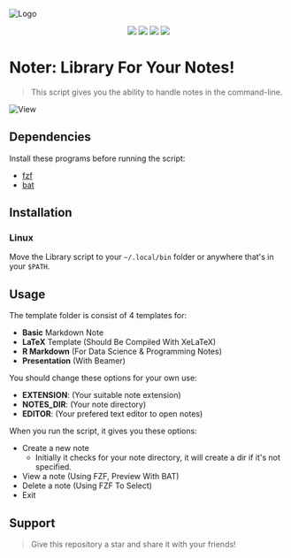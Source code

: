 ![Logo](https://user-images.githubusercontent.com/89016694/193409622-6c8cf774-0980-4497-93f7-5cf2ee1334ec.png)

<p align="center">
<a href="https://github.com/rahriver/Noter/master/LICENSE"><img src="https://img.shields.io/static/v1.svg?style=flat&label=License&message=MIT&logoColor=eceff4&logo=github&colorA=black&colorB=green"/></a>
<img src="https://img.shields.io/github/commit-activity/m/rahriver/Noter">
<a href="https://github.com/rahriver/Noter/graphs/contributors"><img src="https://img.shields.io/github/contributors/rahriver/Noter"></a>
<img src="https://img.shields.io/github/v/release/rahriver/Noter">
</p>

# Noter: Library For Your Notes!
> This script gives you the ability to handle notes in the command-line.

![View](https://user-images.githubusercontent.com/89016694/193408150-3e542e79-5422-45af-9838-38c842ee3004.png)

## Dependencies
Install these programs before running the script:
- [fzf](https://github.com/junegunn/fzf)
- [bat](https://github.com/sharkdp/bat)

## Installation
### Linux
Move the Library script to your `~/.local/bin` folder or anywhere that's in your `$PATH`.

## Usage
The template folder is consist of 4 templates for:
- **Basic** Markdown Note
- **LaTeX** Template (Should Be Compiled With XeLaTeX)
- **R Markdown** (For Data Science & Programming Notes)
- **Presentation** (With Beamer)

You should change these options for your own use:
- **EXTENSION**: (Your suitable note extension)
- **NOTES_DIR**: (Your note directory)
- **EDITOR**: (Your prefered text editor to open notes)

When you run the script, it gives you these options:
- Create a new note
  - Initially it checks for your note directory, it will create a dir if it's not specified.
- View a note (Using FZF, Preview With BAT)
- Delete a note (Using FZF To Select)
- Exit

## Support
> Give this repository a star and share it with your friends!
